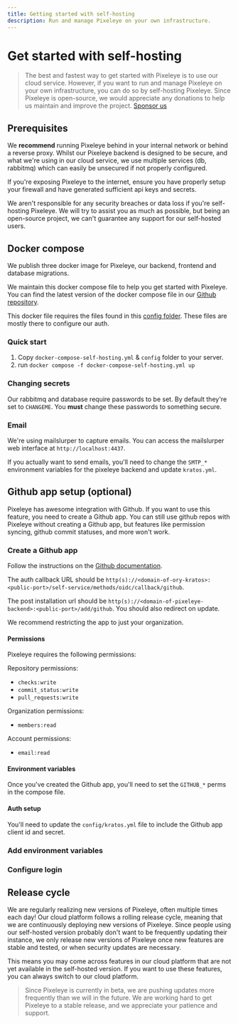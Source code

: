 ```yaml
---
title: Getting started with self-hosting
description: Run and manage Pixeleye on your own infrastructure.
---
```


# Get started with self-hosting

> The best and fastest way to get started with Pixeleye is to use our cloud service. However, if you want to run and manage Pixeleye on your own infrastructure, you can do so by self-hosting Pixeleye. Since Pixeleye is open-source, we would appreciate any donations to help us maintain and improve the project. [Sponsor us](https://github.com/sponsors/pixeleye-io)

## Prerequisites

We **recommend** running Pixeleye behind in your internal network or behind a reverse proxy. Whilst our Pixeleye backend is designed to be secure, and what we're using in our cloud service, we use multiple services (db, rabbitmq) which can easily be unsecured if not properly configured.

If you're exposing Pixeleye to the internet, ensure you have properly setup your firewall and have generated sufficient api keys and secrets.

We aren't responsible for any security breaches or data loss if you're self-hosting Pixeleye. We will try to assist you as much as possible, but being an open-source project, we can't guarantee any support for our self-hosted users.

## Docker compose

We publish three docker image for Pixeleye, our backend, frontend and database migrations.

We maintain this docker compose file to help you get started with Pixeleye. You can find the latest version of the docker compose file in our [Github repository](https://github.com/pixeleye-io/pixeleye/blob/main/docker/docker-compose-self-hosting.yml).

This docker file requires the files found in this [config folder](https://github.com/pixeleye-io/pixeleye/tree/main/docker/config). These files are mostly there to configure our auth.

### Quick start

1. Copy `docker-compose-self-hosting.yml` & `config` folder to your server.
2. run `docker compose -f docker-compose-self-hosting.yml up`

### Changing secrets

Our rabbitmq and database require passwords to be set. By default they're set to `CHANGEME`. You **must** change these passwords to something secure.

### Email

We're using mailslurper to capture emails. You can access the mailslurper web interface at `http://localhost:4437`.

If you actually want to send emails, you'll need to change the `SMTP_*` environment variables for the pixeleye backend and update `kratos.yml`.

## Github app setup (optional)

Pixeleye has awesome integration with Github. If you want to use this feature, you need to create a Github app. You can still use github repos with Pixeleye without creating a Github app, but features like permission syncing, github commit statuses, and more won't work.

### Create a Github app

Follow the instructions on the [Github documentation](https://docs.github.com/en/apps/creating-github-apps/registering-a-github-app/registering-a-github-app).

The auth callback URL should be `http(s)://<domain-of-ory-kratos>:<public-port>/self-service/methods/oidc/callback/github`.

The post installation url should be `http(s)://<domain-of-pixeleye-backend>:<public-port>/add/github`. You should also redirect on update.

We recommend restricting the app to just your organization.

#### Permissions

Pixeleye requires the following permissions:

Repository permissions:

- `checks:write`
- `commit_status:write`
- `pull_requests:write`

Organization permissions:

- `members:read`

Account permissions:

- `email:read`

#### Environment variables

Once you've created the Github app, you'll need to set the `GITHUB_*` perms in the compose file.

#### Auth setup

You'll need to update the `config/kratos.yml` file to include the Github app client id and secret.

### Add environment variables

### Configure login

## Release cycle

We are regularly realizing new versions of Pixeleye, often multiple times each day! Our cloud platform follows a rolling release cycle, meaning that we are continuously deploying new versions of Pixeleye. Since people using our self-hosted version probably don't want to be frequently updating their instance, we only release new versions of Pixeleye once new features are stable and tested, or when security updates are necessary.

This means you may come across features in our cloud platform that are not yet available in the self-hosted version. If you want to use these features, you can always switch to our cloud platform.

> Since Pixeleye is currently in beta, we are pushing updates more frequently than we will in the future. We are working hard to get Pixeleye to a stable release, and we appreciate your patience and support.
